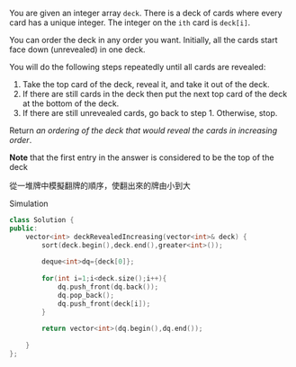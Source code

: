 You are given an integer array `deck`. There is a deck of cards where every card has a unique integer. The integer on the `ith` card is `deck[i]`.

You can order the deck in any order you want. Initially, all the cards start face down (unrevealed) in one deck.

You will do the following steps repeatedly until all cards are revealed:

1. Take the top card of the deck, reveal it, and take it out of the deck.
2. If there are still cards in the deck then put the next top card of the deck at the bottom of the deck.
3. If there are still unrevealed cards, go back to step 1. Otherwise, stop.

Return _an ordering of the deck that would reveal the cards in increasing order_.

**Note** that the first entry in the answer is considered to be the top of the deck

從一堆牌中模擬翻牌的順序，使翻出來的牌由小到大

Simulation

```cpp
class Solution {
public:
    vector<int> deckRevealedIncreasing(vector<int>& deck) {
        sort(deck.begin(),deck.end(),greater<int>());
        
        deque<int>dq={deck[0]};
        
        for(int i=1;i<deck.size();i++){
            dq.push_front(dq.back());
            dq.pop_back();
            dq.push_front(deck[i]);
        }
        
        return vector<int>(dq.begin(),dq.end());
        
    }
};
```